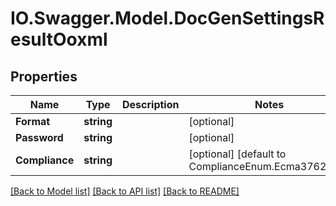 # IO.Swagger.Model.DocGenSettingsResultOoxml
## Properties

Name | Type | Description | Notes
------------ | ------------- | ------------- | -------------
**Format** | **string** |  | [optional] 
**Password** | **string** |  | [optional] 
**Compliance** | **string** |  | [optional] [default to ComplianceEnum.Ecma3762006]

[[Back to Model list]](../README.md#documentation-for-models) [[Back to API list]](../README.md#documentation-for-api-endpoints) [[Back to README]](../README.md)

